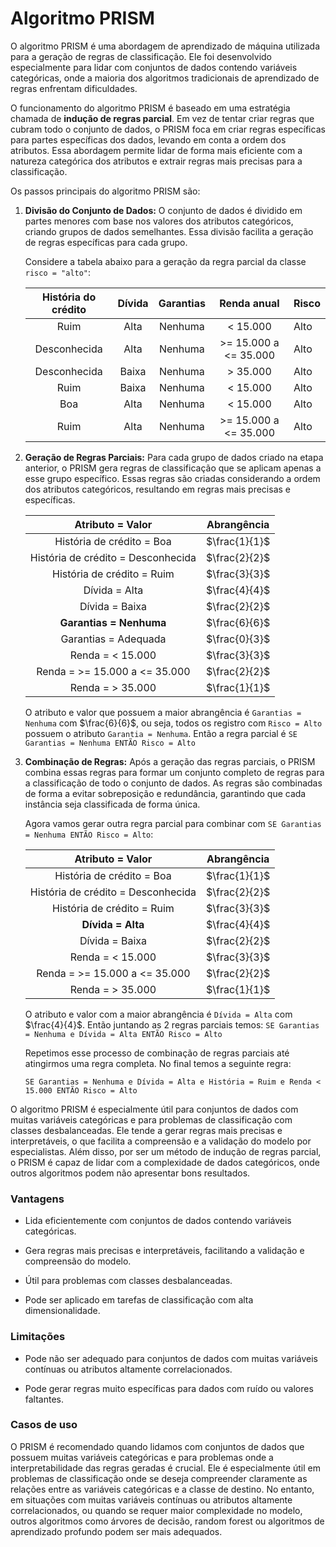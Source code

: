 # Algoritmo PRISM

O algoritmo PRISM é uma abordagem de aprendizado de máquina utilizada para a geração de regras de classificação. Ele foi desenvolvido especialmente para lidar com conjuntos de dados contendo variáveis categóricas, onde a maioria dos algoritmos tradicionais de aprendizado de regras enfrentam dificuldades.

O funcionamento do algoritmo PRISM é baseado em uma estratégia chamada de **indução de regras parcial**. Em vez de tentar criar regras que cubram todo o conjunto de dados, o PRISM foca em criar regras específicas para partes específicas dos dados, levando em conta a ordem dos atributos. Essa abordagem permite lidar de forma mais eficiente com a natureza categórica dos atributos e extrair regras mais precisas para a classificação.

Os passos principais do algoritmo PRISM são:

1. **Divisão do Conjunto de Dados:** O conjunto de dados é dividido em partes menores com base nos valores dos atributos categóricos, criando grupos de dados semelhantes. Essa divisão facilita a geração de regras específicas para cada grupo.

   Considere a tabela abaixo para a geração da regra parcial da classe `risco = "alto"`:

   | História do crédito | Dívida | Garantias |      Renda anual      | Risco |
   | :-----------------: | :----: | :-------: | :-------------------: | ----- |
   |        Ruim         |  Alta  |  Nenhuma  |       < 15.000        | Alto  |
   |    Desconhecida     |  Alta  |  Nenhuma  | >= 15.000 a <= 35.000 | Alto  |
   |    Desconhecida     | Baixa  |  Nenhuma  |       > 35.000        | Alto  |
   |        Ruim         | Baixa  |  Nenhuma  |       < 15.000        | Alto  |
   |         Boa         |  Alta  |  Nenhuma  |       < 15.000        | Alto  |
   |        Ruim         |  Alta  |  Nenhuma  | >= 15.000 a <= 35.000 | Alto  |

2. **Geração de Regras Parciais:** Para cada grupo de dados criado na etapa anterior, o PRISM gera regras de classificação que se aplicam apenas a esse grupo específico. Essas regras são criadas considerando a ordem dos atributos categóricos, resultando em regras mais precisas e específicas.

   |          Atributo = Valor          |  Abrangência  |
   | :--------------------------------: | :-----------: |
   |     História de crédito = Boa      | $\frac{1}{1}$ |
   | História de crédito = Desconhecida | $\frac{2}{2}$ |
   |     História de crédito = Ruim     | $\frac{3}{3}$ |
   |           Dívida = Alta            | $\frac{4}{4}$ |
   |           Dívida = Baixa           | $\frac{2}{2}$ |
   |      **Garantias = Nenhuma**       | $\frac{6}{6}$ |
   |        Garantias = Adequada        | $\frac{0}{3}$ |
   |          Renda = < 15.000          | $\frac{3}{3}$ |
   |   Renda = >= 15.000 a <= 35.000    | $\frac{2}{2}$ |
   |          Renda = > 35.000          | $\frac{1}{1}$ |

   O atributo e valor que possuem a maior abrangência é `Garantias = Nenhuma` com $\frac{6}{6}$, ou seja, todos os registro com `Risco = Alto` possuem o atributo `Garantia = Nenhuma`. Então a regra parcial é `SE Garantias = Nenhuma ENTÃO Risco = Alto`

3. **Combinação de Regras:** Após a geração das regras parciais, o PRISM combina essas regras para formar um conjunto completo de regras para a classificação de todo o conjunto de dados. As regras são combinadas de forma a evitar sobreposição e redundância, garantindo que cada instância seja classificada de forma única.

   Agora vamos gerar outra regra parcial para combinar com `SE Garantias = Nenhuma ENTÃO Risco = Alto`:

   |          Atributo = Valor          |  Abrangência  |
   | :--------------------------------: | :-----------: |
   |     História de crédito = Boa      | $\frac{1}{1}$ |
   | História de crédito = Desconhecida | $\frac{2}{2}$ |
   |     História de crédito = Ruim     | $\frac{3}{3}$ |
   |         **Dívida = Alta**          | $\frac{4}{4}$ |
   |           Dívida = Baixa           | $\frac{2}{2}$ |
   |          Renda = < 15.000          | $\frac{3}{3}$ |
   |   Renda = >= 15.000 a <= 35.000    | $\frac{2}{2}$ |
   |          Renda = > 35.000          | $\frac{1}{1}$ |

   O atributo e valor com a maior abrangência é `Dívida = Alta` com $\frac{4}{4}$. Então juntando as 2 regras parciais temos: `SE Garantias = Nenhuma e Dívida = Alta ENTÃO Risco = Alto`

   Repetimos esse processo de combinação de regras parciais até atingirmos uma regra completa. No final temos a seguinte regra:

   `SE Garantias = Nenhuma e Dívida = Alta e História = Ruim e Renda < 15.000 ENTÃO Risco = Alto`

O algoritmo PRISM é especialmente útil para conjuntos de dados com muitas variáveis categóricas e para problemas de classificação com classes desbalanceadas. Ele tende a gerar regras mais precisas e interpretáveis, o que facilita a compreensão e a validação do modelo por especialistas. Além disso, por ser um método de indução de regras parcial, o PRISM é capaz de lidar com a complexidade de dados categóricos, onde outros algoritmos podem não apresentar bons resultados.

### **Vantagens**

- Lida eficientemente com conjuntos de dados contendo variáveis categóricas.

- Gera regras mais precisas e interpretáveis, facilitando a validação e compreensão do modelo.

- Útil para problemas com classes desbalanceadas.

- Pode ser aplicado em tarefas de classificação com alta dimensionalidade.

### **Limitações**

- Pode não ser adequado para conjuntos de dados com muitas variáveis contínuas ou atributos altamente correlacionados.

- Pode gerar regras muito específicas para dados com ruído ou valores faltantes.

### **Casos de uso**

O PRISM é recomendado quando lidamos com conjuntos de dados que possuem muitas variáveis categóricas e para problemas onde a interpretabilidade das regras geradas é crucial. Ele é especialmente útil em problemas de classificação onde se deseja compreender claramente as relações entre as variáveis categóricas e a classe de destino. No entanto, em situações com muitas variáveis contínuas ou atributos altamente correlacionados, ou quando se requer maior complexidade no modelo, outros algoritmos como árvores de decisão, random forest ou algoritmos de aprendizado profundo podem ser mais adequados.
